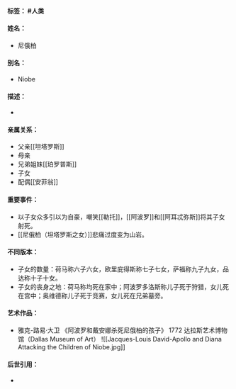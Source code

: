 #### 标签： #人类
#### 姓名：
- 尼俄柏
#### 别名：
- Niobe
#### 描述：
- 
#### 亲属关系：
- 父亲[[坦塔罗斯]]
- 母亲
- 兄弟姐妹[[珀罗普斯]]
- 子女
- 配偶[[安菲翁]]
#### 重要事件：
- 以子女众多引以为自豪，嘲笑[[勒托]]，[[阿波罗]]和[[阿耳忒弥斯]]将其子女射死。
- [[尼俄柏（坦塔罗斯之女）]]悲痛过度变为山岩。
#### 不同版本：
- 子女的数量：荷马称六子六女，欧里庇得斯称七子七女，萨福称九子九女，品达称十子十女。
- 子女的丧身之地：荷马称均死在家中；阿波罗多洛斯称儿子死于狩猎，女儿死在宫中；奥维德称儿子死于竞赛，女儿死在兄弟墓旁。
#### 艺术作品：
- 雅克-路易·大卫 《阿波罗和戴安娜杀死尼俄柏的孩子》 1772 达拉斯艺术博物馆（Dallas Museum of Art）
![[Jacques-Louis David-Apollo and Diana Attacking the Children of Niobe.jpg]]
#### 后世引用：
- 